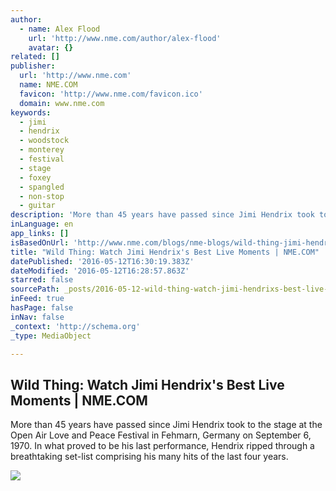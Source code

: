 ```yaml
---
author:
  - name: Alex Flood
    url: 'http://www.nme.com/author/alex-flood'
    avatar: {}
related: []
publisher:
  url: 'http://www.nme.com'
  name: NME.COM
  favicon: 'http://www.nme.com/favicon.ico'
  domain: www.nme.com
keywords:
  - jimi
  - hendrix
  - woodstock
  - monterey
  - festival
  - stage
  - foxey
  - spangled
  - non-stop
  - guitar
description: 'More than 45 years have passed since Jimi Hendrix took to the stage at the Open Air Love and Peace Festival in Fehmarn, Germany on September 6, 1970. In what proved to be his last performance, Hendrix ripped through a breathtaking set-list comprising his many hits of the last four years.'
inLanguage: en
app_links: []
isBasedOnUrl: 'http://www.nme.com/blogs/nme-blogs/wild-thing-jimi-hendrixs-his-best-live-moments?utm_medium=email&utm_source=flipboard'
title: "Wild Thing: Watch Jimi Hendrix's Best Live Moments | NME.COM"
datePublished: '2016-05-12T16:30:19.383Z'
dateModified: '2016-05-12T16:28:57.863Z'
starred: false
sourcePath: _posts/2016-05-12-wild-thing-watch-jimi-hendrixs-best-live-moments-or-nmecom.md
inFeed: true
hasPage: false
inNav: false
_context: 'http://schema.org'
_type: MediaObject

---
```

<article style=""><h1>Wild Thing: Watch Jimi Hendrix's Best Live Moments | NME.COM</h1><p>More than 45 years have passed since Jimi Hendrix took to the stage at the Open Air Love and Peace Festival in Fehmarn, Germany on September 6, 1970. In what proved to be his last performance, Hendrix ripped through a breathtaking set-list comprising his many hits of the last four years.</p><img src="http://www.nme.com/images/2015JimiHendrix_IsleOfWight_GettyImages-84843313040615.hero.jpg" /></article>